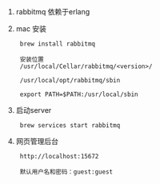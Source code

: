 1. rabbitmq 依赖于erlang

2. mac 安装

        brew install rabbitmq

        安装位置
        /usr/local/Cellar/rabbitmq/<version>/

        /usr/local/opt/rabbitmq/sbin

        export PATH=$PATH:/usr/local/sbin

3. 启动server

        brew services start rabbitmq

4. 网页管理后台

        http://localhost:15672

        默认用户名和密码：guest:guest
        